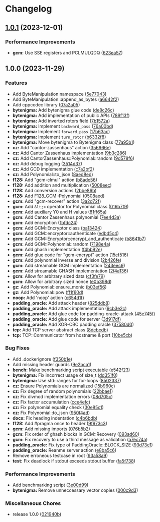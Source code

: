 # Changelog

## [1.0.1](https://github.com/frereit/KauMA/compare/v1.0.0...v1.0.1) (2023-12-01)


### Performance Improvements

* **gcm:** Use SSE registers and PCLMULQDQ ([623ea57](https://github.com/frereit/KauMA/commit/623ea57f55bdc35243556ee4c5fefcd1d190604e))

## 1.0.0 (2023-11-29)


### Features

* Add ByteManipulation namespace ([5e77043](https://github.com/frereit/KauMA/commit/5e77043b9bf251cd8fe5adb28ba89b0bf04f6ecf))
* Add ByteManipulation::append_as_bytes ([a6642f2](https://github.com/frereit/KauMA/commit/a6642f2f38652fbe56420c05313e4a772f24de61))
* Add cppcodec library ([07a2a05](https://github.com/frereit/KauMA/commit/07a2a054d91d1abf2a53d2b0dd5ff92d7c12287d))
* **bytenigma:** Add bytenigma glue code ([de8c26c](https://github.com/frereit/KauMA/commit/de8c26c6d4b579b606f7f00abb861f55744ff17d))
* **bytenigma:** Add implementation of public APIs ([789f13f](https://github.com/frereit/KauMA/commit/789f13f10baf1c089fb8d3a243822608a1110dbf))
* **bytenigma:** Add inverted rotors field ([7b1572a](https://github.com/frereit/KauMA/commit/7b1572a5e8bd8b6dc1b99b17648c2250a58c377d))
* **bytenigma:** Implement `backward_pass` ([76a00bd](https://github.com/frereit/KauMA/commit/76a00bd4dd95454ebdef6a487f30281c50a59c27))
* **bytenigma:** Implement `forward_pass` ([17b63ac](https://github.com/frereit/KauMA/commit/17b63acaf8f4b25906b1537fd65cbb7ba62a42a6))
* **bytenigma:** Implement `turn_rotor` ([b6332f8](https://github.com/frereit/KauMA/commit/b6332f8d3375359b5cbf6cdf4d7495f3fd981491))
* **bytenigma:** Move bytenigma to Bytenigma class ([77a95b1](https://github.com/frereit/KauMA/commit/77a95b172483156d2632969453a712320dbba7e9))
* **cz:** Add "cantor-zassenhaus" action ([356966e](https://github.com/frereit/KauMA/commit/356966eb065ccd609eb7fb3ff4fcb4cdd4655d7e))
* **cz:** Add Cantor Zassenhaus implementation ([9b3c286](https://github.com/frereit/KauMA/commit/9b3c286436ca3d168e2cad34760247d022bd955d))
* **cz:** Add CantorZassenhaus::Polynomial::random ([9d578f6](https://github.com/frereit/KauMA/commit/9d578f6e00e6e51506ec44c2dd9ddd40e248f97d))
* **cz:** Add debug logging ([3514d37](https://github.com/frereit/KauMA/commit/3514d377716c87366ca53c46ef5eff87fc0fe009))
* **cz:** Add GCD implementation ([c7a2bf2](https://github.com/frereit/KauMA/commit/c7a2bf25bc86123f2cb4a59a1270f9960bdd03b2))
* **cz:** Add Polynomial::to_json ([8aed8ed](https://github.com/frereit/KauMA/commit/8aed8ed461dfdb1737d2909d865807d2b339ff39))
* **f128:** Add "gcm-clmul" action ([b8adc56](https://github.com/frereit/KauMA/commit/b8adc56540f4cb5b6f0a9ce366d0dbac4b32ece4))
* **f128:** Add addition and multiplication ([5008eec](https://github.com/frereit/KauMA/commit/5008eec8831cf3185b8d29da20abba7e3944423f))
* **f128:** Add conversion actions ([2bbe86b](https://github.com/frereit/KauMA/commit/2bbe86b7de91a677eaf0f2b83bdac5b222928db9))
* **f128:** Add F128_GCM::Polynomial ([0508aed](https://github.com/frereit/KauMA/commit/0508aedb0351e8b57fe5066ab5c74866f694701a))
* **gcm:** Add "gcm-recover" action ([3a2d72f](https://github.com/frereit/KauMA/commit/3a2d72f2245356b0b9bc5f412bc492a6fd30b086))
* **gcm:** Add `&lt;<` operator for Polynomial class ([016b7f9](https://github.com/frereit/KauMA/commit/016b7f9bf4487450ba1d4f562e09a4dfcdedf339))
* **gcm:** Add auxiliary Y0 and H values ([81ff65a](https://github.com/frereit/KauMA/commit/81ff65a2d2a6cab1a6808d47bd607074ff4d1669))
* **gcm:** Add Cantor Zassenhaus polynomial ([7ee4d3a](https://github.com/frereit/KauMA/commit/7ee4d3a3700f51a5e71c91e09a5263d66cd633e4))
* **gcm:** Add encryption ([1bfdc24](https://github.com/frereit/KauMA/commit/1bfdc24213430adc65b251893ba00defdf2570eb))
* **gcm:** Add GCM::Encryptor class ([ba13424](https://github.com/frereit/KauMA/commit/ba13424d50ffd54ca9b532f7ee8496fca5c6df17))
* **gcm:** Add GCM::encryptor::authenticate ([edbd5c4](https://github.com/frereit/KauMA/commit/edbd5c4d58fb5415d5ff8e37ce36205c35986eb6))
* **gcm:** Add GCM::Encryptor::encrypt_and_authenticate ([b8641b7](https://github.com/frereit/KauMA/commit/b8641b789c70e51c1e879ecb98188ce4bd90a1ce))
* **gcm:** Add GCM::Polynomial::random ([7198e4a](https://github.com/frereit/KauMA/commit/7198e4a3c33cfecaceeec833184a0fce37567501))
* **gcm:** Add ghash implementation ([f4bb92e](https://github.com/frereit/KauMA/commit/f4bb92ef8ce74a71e6bcd701113e4c4e3c8ab21b))
* **gcm:** Add glue code for "gcm-encrypt" action ([15cf516](https://github.com/frereit/KauMA/commit/15cf5160560dd3eb49a9a2869400b6c3b9d254f8))
* **gcm:** Add polynomial inverse and division ([2b426fe](https://github.com/frereit/KauMA/commit/2b426fe4ef163ffbe65f0365b99e320fd218e926))
* **gcm:** Add streamable GCM implementation ([243eec9](https://github.com/frereit/KauMA/commit/243eec9fcf33b215458cc33ab4b9749fad25a5ad))
* **gcm:** Add streamable GHASH implementation ([2f4a136](https://github.com/frereit/KauMA/commit/2f4a1367f5d068e4953e456848382031d2ccfbdb))
* **gcm:** Allow for arbitrary sized data ([cf3fe79](https://github.com/frereit/KauMA/commit/cf3fe7998b0cae2f3090a234eef8b21298634f6a))
* **gcm:** Allow for arbitrary sized nonce ([e0b398d](https://github.com/frereit/KauMA/commit/e0b398dc5e3ae00b989a526b033c73e89abc4146))
* **gz:** Add Polynomial::ensure_monic ([b03ef56](https://github.com/frereit/KauMA/commit/b03ef56699cf67f6f78e1fdf1015a9e7b0b8764b))
* **gz:** Add Polynomial::pow ([ff1f60d](https://github.com/frereit/KauMA/commit/ff1f60dd05ed525b8a4ab890b886783ec3fd1d25))
* **noop:** Add 'noop' action ([c654d1f](https://github.com/frereit/KauMA/commit/c654d1fa9a10d6eec1289a083a5176d4836c4279))
* **padding_oracle:** Add attack header ([825ddb8](https://github.com/frereit/KauMA/commit/825ddb823830348aa36d1823d62adba677706384))
* **padding_oracle:** Add attack implementation ([9cb3e2c](https://github.com/frereit/KauMA/commit/9cb3e2cc15eb0bb1b26023d76e99e8c55f31b1f1))
* **padding_oracle:** Add glue code for padding-oracle-attack ([45e745f](https://github.com/frereit/KauMA/commit/45e745ffb4780117808686573b6f59d44405f8b4))
* **padding_oracle:** Add glue code for server ([3d917df](https://github.com/frereit/KauMA/commit/3d917df4878732b4c520966418e92b6f3cb78f8a))
* **padding_oracle:** Add XOR-CBC padding oracle ([37580d0](https://github.com/frereit/KauMA/commit/37580d07a5e31ae43b460834a0598f746e2f099f))
* **tcp:** Add TCP server abstract class ([8dcbcdb](https://github.com/frereit/KauMA/commit/8dcbcdb0dd69bb3cbff9ad9eaeade79b49674dd7))
* **tcp:** TCP::Communicator from hostname & port ([10be5cb](https://github.com/frereit/KauMA/commit/10be5cbf326f766f4d7bcdeb8f60887e68f0a2e3))


### Bug Fixes

* Add .dockerignore ([f350b1e](https://github.com/frereit/KauMA/commit/f350b1e99244df6b8688aae31fd5527007d2d79d))
* Add missing header guards ([9e2bca1](https://github.com/frereit/KauMA/commit/9e2bca1e12219b259e809d39f7456609269416ae))
* **bench:** Make benchmarking script executable ([e542f23](https://github.com/frereit/KauMA/commit/e542f230e079e687e65d1d8be9d625b715401b54))
* **bytenigma:** Fix incorrect usage of size_t ([dd351f0](https://github.com/frereit/KauMA/commit/dd351f029deda0773e4d4e2f749a737259a1510a))
* **bytenigma:** Use std::ranges for for-loops ([8502337](https://github.com/frereit/KauMA/commit/85023375163a8f0a15bba6c265860ae5a611bcc9))
* **cz:** Ensure Polynomials are normalized ([15b960c](https://github.com/frereit/KauMA/commit/15b960cddab96894d66268f69c91e7e168cbd6ad))
* **cz:** Fix degree of random polynomials ([22bbae1](https://github.com/frereit/KauMA/commit/22bbae1d3af80a8b311332042d2b388e177605b5))
* **cz:** Fix divmod implementation errors ([08d705c](https://github.com/frereit/KauMA/commit/08d705ccf179a78f7b8a1ff7ddad63621eb27184))
* **cz:** Fix factor accumulation ([cce4efc](https://github.com/frereit/KauMA/commit/cce4efc7b5d1154272a21001291148ad8b2b39bf))
* **cz:** Fix polynomial equality check ([30e85c1](https://github.com/frereit/KauMA/commit/30e85c10de7196599adda40e378692efdc061b35))
* **cz:** Fix Polynomial::to_json ([950f4ad](https://github.com/frereit/KauMA/commit/950f4ad57c02aa718af7746845fb97d28e876d25))
* **docs:** Fix heading indentation ([c4b6bdb](https://github.com/frereit/KauMA/commit/c4b6bdbe90bc4578ec846c50509c6d46318dc753))
* **f128:** Add #pragma once to header ([9f973c3](https://github.com/frereit/KauMA/commit/9f973c3a7d13f761ac3a37f6fd8f1dad49647322))
* **gcm:** Add missing imports ([076b5b2](https://github.com/frereit/KauMA/commit/076b5b286667201213a0fcfa72202a54f1f71e79))
* **gcm:** Fix order of ghash blocks in GCM::Recovery ([093ad60](https://github.com/frereit/KauMA/commit/093ad601d8a7b5070c6b2e6cc210c06dd7c11295))
* **gcm:** Fix recovery to use a third message as validation ([a7ec74a](https://github.com/frereit/KauMA/commit/a7ec74a62616a52ca1e37b75745a6824029c6052))
* **padding_oracle:** Fix type of PaddingOracle::BLOCK_SIZE ([93d73e1](https://github.com/frereit/KauMA/commit/93d73e1732f4e626f50b9a138999e998d534f2aa))
* **padding_oracle:** Reanme server action ([e8ba5c6](https://github.com/frereit/KauMA/commit/e8ba5c6d069706116df83ddc64af12d60d5ce1d9))
* Remove erroneous testcase in root ([93a58a9](https://github.com/frereit/KauMA/commit/93a58a9cea9d7be7a496be6a621ec1c520debce9))
* **test:** Fix deadlock if stdout exceeds stdout buffer ([fa5f738](https://github.com/frereit/KauMA/commit/fa5f73815c2b70c2208a76a7dfab351bfc00b8af))


### Performance Improvements

* Add benchmarking script ([3e00d99](https://github.com/frereit/KauMA/commit/3e00d99b2f5ddf7e64f84eea28bbbaea42ed22bd))
* **bytenigma:** Remove unneccessary vector copies ([000c9d3](https://github.com/frereit/KauMA/commit/000c9d374fd78f2bce1e25ce55b5776982ad095f))


### Miscellaneous Chores

* release 1.0.0 ([021940b](https://github.com/frereit/KauMA/commit/021940b26abe9ff03af1ecd9bd6fe05caf0c668d))

